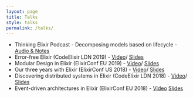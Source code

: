 ```yaml
---
layout: page
title: Talks
style: talks
permalink: /talks/
---
```


- Thinking Elixir Podcast - Decomposing models based on lifecycle - [Audio & Notes](https://thinkingelixir.com/podcast-episodes/009-decomposing-models-with-maciej-kaszubowski/)
- Error-free Elixir (CodeElixir LDN 2019) -
[Video](https://www.youtube.com/watch?v=PwfOARkogDI)/
[Slides](https://speakerdeck.com/mkaszubowski/error-free-elixir)
- Modular Design in Elixir (ElixirConf EU 2019) -
[Video](https://www.youtube.com/watch?v=hgDCg3QdZgU)/
[Slides](https://speakerdeck.com/mkaszubowski/modular-design-in-elixir-elixirconf-eu-2019)
- Our three years with Elixir (ElixirConf US 2018) -
[Video](https://www.youtube.com/watch?v=oC2ZahbrCco)/
[Slides](https://speakerdeck.com/mkaszubowski/our-three-years-with-elixir)
- Discovering distributed systems in Elixir (CodeElixir LDN 2018) -
[Video](https://www.youtube.com/watch?v=AiN4r8E9qKg)/
[Slides](https://speakerdeck.com/mkaszubowski/distributed-elixir)
- Event-driven architectures in Elixir (ElixirConf EU 2018) -
[Video](https://youtu.be/8qDXG7tnl9w)
[Slides](https://esl-conf-staging.s3.eu-central-1.amazonaws.com/esl-conf-stg/media/files/000/000/875/original/Maciej_Kaszubowski_-_Event-driven_architectures_in_Elixir.pdf?1524057517)
